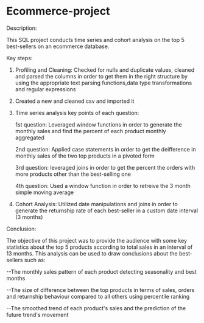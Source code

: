 # Ecommerce-project
Description:

This SQL project conducts time series and cohort analysis on the top 5 best-sellers on an ecommerce database.
   
   Key steps:
1. Profiling and Cleaning:
   Checked for nulls and duplicate values, cleaned and parsed the columns in order to get them in the
    right structure by using the appropriate text parsing functions,data type transformations and regular expressions

2. Created a new and cleaned csv and imported it

3. Time series analysis key points of each question:

   1st question: Leveraged window functions in order to generate the monthly sales and find the percent of each product monthly          
   aggregated
   
   2nd question: Applied case statements in order to get the deifference in monthly sales of the two top products in a pivoted form
   
   3rd question: leveraged joins in order to get the percent the orders with more products other than the best-selling one
   
   4th question: Used a window function in order to retreive the 3 month simple moving average
   
5. Cohort Analysis: Utilized date manipulations and joins in order to generate the returnship rate of each best-seller in a custom date        interval (3 months)

Conclusion:

The objective of this project was to provide the audience with some key statistics about the top 5 products according to total sales in an interval of 13 months. This analysis can be used to draw conclusions about the best-sellers such as:

--The monthly sales pattern of each product detecting seasonality and best months 

--The size of difference between the top products in terms of sales, orders and returnship behaviour compared to all others using percentile ranking

--The smoothed trend of each product's sales and the prediction of the future trend's movement

